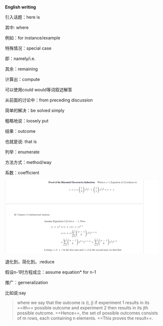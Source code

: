 **English writing**

引入话题：here is

其中: where

例如：for instance/example

特殊情况：special case

即：namely/i.e.

其余：remaining

计算出：compute

可以使用could would等词叙述解答

从前面的讨论中：from preceding discussion

简单的解决：be solved simply

粗略地说：loosely put

结果：outcome

也就是说: that is

列举：enumerate

方法方式：method/way

系数：coefficient

![示例图片1](image\示例图片1.png)

退化到，简化到。:reduce

假设n-1时方程成立：assume equation* for n-1

推广：gerneralization

比如说:say
>where we say that the outcome is (i, j) if experiment 1 results in its ==ith== possible outcome and experiment 2 then results in its jth possible outcome. ==Hence==, the set of possible outcomes consists of m rows, each containing n elements. ==This proves the result==.

